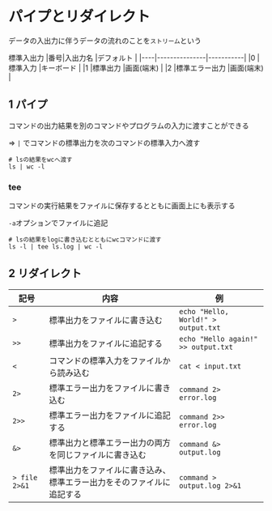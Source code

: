 # パイプとリダイレクト

データの入出力に伴うデータの流れのことを`ストリーム`という

標準入出力
|番号|入出力名       |デフォルト |
|----|---------------|-----------|
|0   |標準入力       |キーボード |
|1   |標準出力       |画面(端末) |
|2   |標準エラー出力 |画面(端末) |

## 1 パイプ

コマンドの出力結果を別のコマンドやプログラムの入力に渡すことができる

=> `|` でコマンドの標準出力を次のコマンドの標準入力へ渡す

```
# lsの結果をwcへ渡す
ls | wc -l
```

### tee
コマンドの実行結果をファイルに保存するとともに画面上にも表示する

`-a`オプションでファイルに追記

```
# lsの結果をlogに書き込むとともにwcコマンドに渡す
ls -l | tee ls.log | wc -l
```

## 2 リダイレクト

| 記号          | 内容                                                                 | 例                                   |
|---------------|----------------------------------------------------------------------|--------------------------------------|
| `>`           | 標準出力をファイルに書き込む                                         | `echo "Hello, World!" > output.txt`  |
| `>>`          | 標準出力をファイルに追記する                                         | `echo "Hello again!" >> output.txt`  |
| `<`           | コマンドの標準入力をファイルから読み込む                             | `cat < input.txt`                    |
| `2>`          | 標準エラー出力をファイルに書き込む                                   | `command 2> error.log`               |
| `2>>`         | 標準エラー出力をファイルに追記する                                   | `command 2>> error.log`              |
| `&>`          | 標準出力と標準エラー出力の両方を同じファイルに書き込む               | `command &> output.log`              |
| `> file 2>&1` | 標準出力をファイルに書き込み、標準エラー出力をそのファイルに追記する | `command > output.log 2>&1`          |

